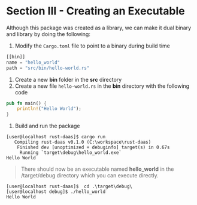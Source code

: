 # Section III - Creating an Executable

Although this package was created as a library, we can make it dual binary and library by doing the following:

1. Modify the `Cargo.toml` file to point to a binary during build time

```rust
[[bin]]
name = "hello_world"
path = "src/bin/hello-world.rs"
```

1. Create a new **bin** folder in the **src** directory
2. Create a new file `hello-world.rs` in the **bin** directory with the following code

```rust
pub fn main() {
    println!("Hello World");
}
```

1. Build and run the package 

```text
[user@localhost rust-daas]$ cargo run
   Compiling rust-daas v0.1.0 (C:\workspace\rust-daas)
    Finished dev [unoptimized + debuginfo] target(s) in 0.67s
     Running `target\debug\hello_world.exe`
Hello World
```

> There should now be an executable named **hello\_world** in the /target/debug directory which you can execute directly.

```text
[user@localhost rust-daas]$  cd .\target\debug\
[user@localhost debug]$ ./hello_world
Hello World
```

